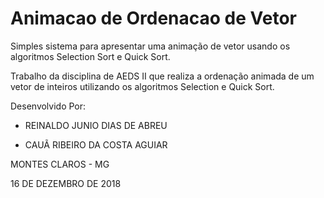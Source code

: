 # Animacao de Ordenacao de Vetor
Simples sistema para apresentar uma animação de vetor usando os algoritmos Selection Sort e Quick Sort.

Trabalho da disciplina de AEDS II que realiza a ordenação animada de um vetor de inteiros utilizando os algoritmos Selection e Quick Sort.

Desenvolvido Por:

 - REINALDO JUNIO DIAS DE ABREU

 - CAUÃ RIBEIRO DA COSTA AGUIAR

MONTES CLAROS - MG

16 DE DEZEMBRO DE 2018
